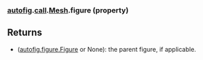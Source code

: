 ### [autofig](autofig.md).[call](autofig.call.md).[Mesh](autofig.call.Mesh.md).figure (property)




Returns
--------
* ([autofig.figure.Figure](autofig.figure.Figure.md) or None): the parent figure, if applicable.

